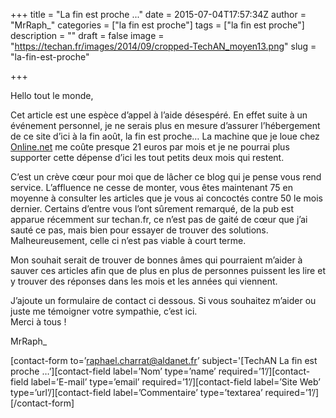 +++
title = "La fin est proche ..."
date = 2015-07-04T17:57:34Z
author = "MrRaph_"
categories = ["la fin est proche"]
tags = ["la fin est proche"]
description = ""
draft = false
image = "https://techan.fr/images/2014/09/cropped-TechAN_moyen13.png"
slug = "la-fin-est-proche"

+++


Hello tout le monde,

Cet article est une espèce d’appel à l’aide désespéré. En effet suite à un événement personnel, je ne serais plus en mesure d’assurer l’hébergement de ce site d’ici à la fin août, la fin est proche… La machine que je loue chez [Online.net](http://www.online.net/fr/serveur-dedie/dedibox-classic) me coûte presque 21 euros par mois et je ne pourrai plus supporter cette dépense d’ici les tout petits deux mois qui restent.

C’est un crève cœur pour moi que de lâcher ce blog qui je pense vous rend service. L’affluence ne cesse de monter, vous êtes maintenant 75 en moyenne à consulter les articles que je vous ai concoctés contre 50 le mois dernier. Certains d’entre vous l’ont sûrement remarqué, de la pub est apparue récemment sur techan.fr, ce n’est pas de gaité de cœur que j’ai sauté ce pas, mais bien pour essayer de trouver des solutions. Malheureusement, celle ci n’est pas viable à court terme.

Mon souhait serait de trouver de bonnes âmes qui pourraient m’aider à sauver ces articles afin que de plus en plus de personnes puissent les lire et y trouver des réponses dans les mois et les années qui viennent.

J’ajoute un formulaire de contact ci dessous. Si vous souhaitez m’aider ou juste me témoigner votre sympathie, c’est ici.  
 Merci à tous !

MrRaph_

[contact-form to=’raphael.charrat@aldanet.fr’ subject='[TechAN La fin est proche …’][contact-field label=’Nom’ type=’name’ required=’1’/][contact-field label=’E-mail’ type=’email’ required=’1’/][contact-field label=’Site Web’ type=’url’/][contact-field label=’Commentaire’ type=’textarea’ required=’1’/][/contact-form]

 



